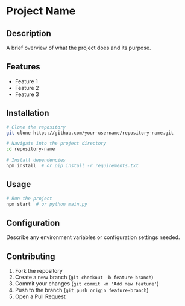 # Project Name

## Description
A brief overview of what the project does and its purpose.

## Features
- Feature 1
- Feature 2
- Feature 3

## Installation
```bash
# Clone the repository
git clone https://github.com/your-username/repository-name.git

# Navigate into the project directory
cd repository-name

# Install dependencies
npm install  # or pip install -r requirements.txt
```

## Usage
```bash
# Run the project
npm start  # or python main.py
```

## Configuration
Describe any environment variables or configuration settings needed.

## Contributing
1. Fork the repository
2. Create a new branch (`git checkout -b feature-branch`)
3. Commit your changes (`git commit -m 'Add new feature'`)
4. Push to the branch (`git push origin feature-branch`)
5. Open a Pull Request

